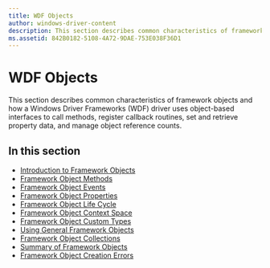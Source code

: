 ```yaml
---
title: WDF Objects
author: windows-driver-content
description: This section describes common characteristics of framework objects and how a Windows Driver Frameworks (WDF) driver uses object-based interfaces to call methods, register callback routines, set and retrieve property data, and manage object reference counts.
ms.assetid: 842B0182-5108-4A72-9DAE-753E038F36D1
---
```


# WDF Objects


This section describes common characteristics of framework objects and how a Windows Driver Frameworks (WDF) driver uses object-based interfaces to call methods, register callback routines, set and retrieve property data, and manage object reference counts.

## In this section


-   [Introduction to Framework Objects](introduction-to-framework-objects.md)
-   [Framework Object Methods](framework-object-methods.md)
-   [Framework Object Events](framework-object-events.md)
-   [Framework Object Properties](framework-object-properties.md)
-   [Framework Object Life Cycle](framework-object-life-cycle.md)
-   [Framework Object Context Space](framework-object-context-space.md)
-   [Framework Object Custom Types](framework-object-custom-types.md)
-   [Using General Framework Objects](using-general-framework-objects.md)
-   [Framework Object Collections](framework-object-collections.md)
-   [Summary of Framework Objects](summary-of-framework-objects.md)
-   [Framework Object Creation Errors](framework-object-creation-errors.md)

 

 





